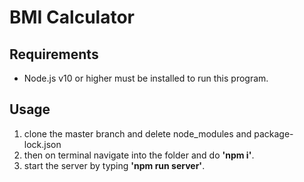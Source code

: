 # BMI Calculator
## Requirements
- Node.js v10 or higher must be installed to run this program.
## Usage
1. clone the master branch and delete node_modules and package-lock.json
2. then on terminal navigate into the folder and do **'npm i'**.
3. start the server by typing **'npm run server'**.

